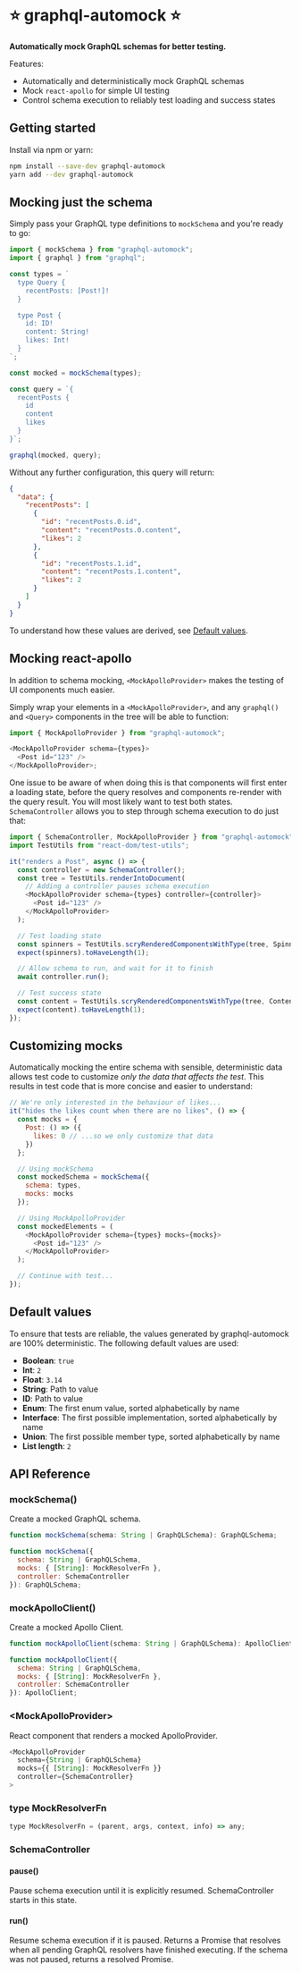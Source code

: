 # ⭐️ graphql-automock ⭐️

**Automatically mock GraphQL schemas for better testing.**

Features:

- Automatically and deterministically mock GraphQL schemas
- Mock `react-apollo` for simple UI testing
- Control schema execution to reliably test loading and success states

## Getting started

Install via npm or yarn:

```sh
npm install --save-dev graphql-automock
yarn add --dev graphql-automock
```

## Mocking just the schema

Simply pass your GraphQL type definitions to `mockSchema` and
you're ready to go:

```javascript
import { mockSchema } from "graphql-automock";
import { graphql } from "graphql";

const types = `
  type Query {
    recentPosts: [Post!]!
  }

  type Post {
    id: ID!
    content: String!
    likes: Int!
  }
`;

const mocked = mockSchema(types);

const query = `{
  recentPosts {
    id
    content
    likes
  }
}`;

graphql(mocked, query);
```

Without any further configuration, this query will return:

```json
{
  "data": {
    "recentPosts": [
      {
        "id": "recentPosts.0.id",
        "content": "recentPosts.0.content",
        "likes": 2
      },
      {
        "id": "recentPosts.1.id",
        "content": "recentPosts.1.content",
        "likes": 2
      }
    ]
  }
}
```

To understand how these values are derived, see [Default values](#default-values).

## Mocking react-apollo

In addition to schema mocking, `<MockApolloProvider>` makes the testing of UI components much easier.

Simply wrap your elements in a `<MockApolloProvider>`, and any
`graphql()` and `<Query>` components in the tree will be able to function:

```javascript
import { MockApolloProvider } from "graphql-automock";

<MockApolloProvider schema={types}>
  <Post id="123" />
</MockApolloProvider>;
```

One issue to be aware of when doing this is that components will first enter a loading state, before the query resolves and components re-render
with the query result. You will most likely want to test both states. `SchemaController` allows you to step through schema execution to do just that:

```javascript
import { SchemaController, MockApolloProvider } from "graphql-automock";
import TestUtils from "react-dom/test-utils";

it("renders a Post", async () => {
  const controller = new SchemaController();
  const tree = TestUtils.renderIntoDocument(
    // Adding a controller pauses schema execution
    <MockApolloProvider schema={types} controller={controller}>
      <Post id="123" />
    </MockApolloProvider>
  );

  // Test loading state
  const spinners = TestUtils.scryRenderedComponentsWithType(tree, Spinner);
  expect(spinners).toHaveLength(1);

  // Allow schema to run, and wait for it to finish
  await controller.run();

  // Test success state
  const content = TestUtils.scryRenderedComponentsWithType(tree, Content);
  expect(content).toHaveLength(1);
});
```

## Customizing mocks

Automatically mocking the entire schema with sensible, deterministic data allows test code to customize _only the data that affects the test_. This results in test code that is more concise and easier to understand:

```javascript
// We're only interested in the behaviour of likes...
it("hides the likes count when there are no likes", () => {
  const mocks = {
    Post: () => ({
      likes: 0 // ...so we only customize that data
    })
  };

  // Using mockSchema
  const mockedSchema = mockSchema({
    schema: types,
    mocks: mocks
  });

  // Using MockApolloProvider
  const mockedElements = (
    <MockApolloProvider schema={types} mocks={mocks}>
      <Post id="123" />
    </MockApolloProvider>
  );

  // Continue with test...
});
```

## Default values

To ensure that tests are reliable, the values generated by graphql-automock
are 100% deterministic. The following default values are used:

- **Boolean**: `true`
- **Int**: `2`
- **Float**: `3.14`
- **String**: Path to value
- **ID**: Path to value
- **Enum**: The first enum value, sorted alphabetically by name
- **Interface**: The first possible implementation, sorted alphabetically by name
- **Union**: The first possible member type, sorted alphabetically by name
- **List length**: `2`

## API Reference

### mockSchema()

Create a mocked GraphQL schema.

```javascript
function mockSchema(schema: String | GraphQLSchema): GraphQLSchema;

function mockSchema({
  schema: String | GraphQLSchema,
  mocks: { [String]: MockResolverFn },
  controller: SchemaController
}): GraphQLSchema;
```

### mockApolloClient()

Create a mocked Apollo Client.

```javascript
function mockApolloClient(schema: String | GraphQLSchema): ApolloClient;

function mockApolloClient({
  schema: String | GraphQLSchema,
  mocks: { [String]: MockResolverFn },
  controller: SchemaController
}): ApolloClient;
```

### \<MockApolloProvider\>

React component that renders a mocked ApolloProvider.

```javascript
<MockApolloProvider
  schema={String | GraphQLSchema}
  mocks={{ [String]: MockResolverFn }}
  controller={SchemaController}
>
```

### type MockResolverFn

```javascript
type MockResolverFn = (parent, args, context, info) => any;
```

### SchemaController

#### pause()

Pause schema execution until it is explicitly resumed.
SchemaController starts in this state.

#### run()

Resume schema execution if it is paused. Returns a Promise that resolves when all pending GraphQL resolvers have finished executing.
If the schema was not paused, returns a resolved Promise.
